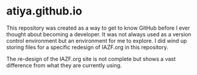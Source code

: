 # atiya.github.io
This repository was created as a way to get to know GitHub before I ever thought about becoming a developer. It was not always used as a version control environment but an environment for me to explore. I did wind up storing files for a specific redesign of IAZF.org in this repository. 

The re-design of the IAZF.org site is not complete but shows a vast difference from what they are currently using. 

